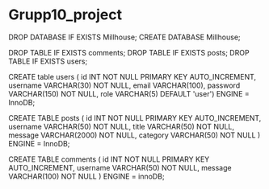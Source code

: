 # Grupp10_project
DROP DATABASE IF EXISTS Millhouse;
CREATE DATABASE Millhouse;

DROP TABLE IF EXISTS comments;
DROP TABLE IF EXISTS posts; 
DROP TABLE IF EXISTS users;

CREATE table users ( id INT NOT NULL PRIMARY KEY AUTO_INCREMENT, username VARCHAR(30) NOT NULL, email VARCHAR(100), password VARCHAR(150) NOT NULL, role VARCHAR(5) DEFAULT 'user') ENGINE = InnoDB;

CREATE TABLE posts ( id INT NOT NULL PRIMARY KEY AUTO_INCREMENT, username VARCHAR(50) NOT NULL,
title VARCHAR(50) NOT NULL, message VARCHAR(2000) NOT NULL, category VARCHAR(50) NOT NULL ) ENGINE = InnoDB;

CREATE TABLE comments ( id INT NOT NULL PRIMARY KEY AUTO_INCREMENT, username VARCHAR(50) NOT NULL, message VARCHAR(100) NOT NULL ) ENGINE = innoDB;
    
    